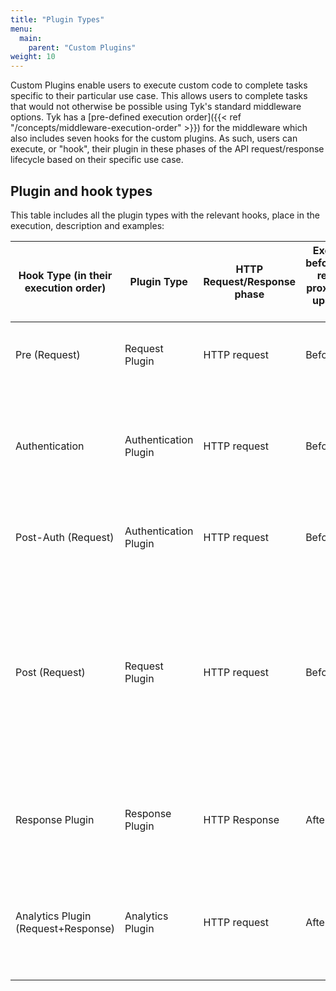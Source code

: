 ```yaml
---
title: "Plugin Types"
menu:
  main:
    parent: "Custom Plugins"
weight: 10
---
```


Custom Plugins enable users to execute custom code to complete tasks specific to their particular use case. This allows users to complete tasks that would not otherwise be possible using Tyk's standard middleware options. Tyk has a [pre-defined execution order]({{< ref "/concepts/middleware-execution-order" >}}) for the middleware which also includes seven hooks for the custom plugins. As such, users can execute, or "hook", their plugin in these phases of the API request/response lifecycle based on their specific use case.

## Plugin and hook types
This table includes all the plugin types with the relevant hooks, place in the execution, description and examples:

| Hook Type (in their execution order) | Plugin Type | HTTP Request/Response phase | Executed before/After reverse proxy to the upstream API | Details | Common Use Cases |  
|--------------------------|----|---|--------------|--------------------|---------
| Pre (Request) | Request Plugin |  HTTP request | Before | The first thing to be executed, before any middleware  | IP Rate Limit plugins,  API Request enrichment      |
| Authentication| Authentication Plugin |  HTTP request | Before | Replaces Tyk's authentication & authorization middleware with your own business logic |  When you need your a custom flow, for example, interfacing with legacy Auth database |
| Post-Auth (Request)| Authentication Plugin |  HTTP request | Before | Executed immediately after authentication middleware  | Additional special custom authentication is needed |
| Post (Request)| Request Plugin  |  HTTP request| Before | The final middleware to be executed during the *HTTP request* phase  | Update the request before it gets to the upstream, for example, adding a header that might override another header, so we add it at the end to ensure it doesn't get overridden |
| Response Plugin| Response Plugin |  HTTP Response | After | Executed after the reverse proxy to the upstream API | Executed straight after the reverse proxy returns from the upstream API to Tyk  |  Change the response before the user gets it, for example, change `Location` header from internal to an external URL |
| Analytics Plugin (Request+Response)| Analytics Plugin | HTTP request | After | The final middleware to be executed during the *HTTP response* phase  | Change analytics records, for example, obfuscating sensitive data such as the `Authorization` header |
